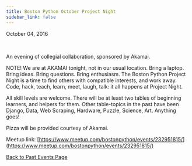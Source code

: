 ```yaml
---
title: Boston Python October Project Night
sidebar_link: false
---
```


October 04, 2016


   

An evening of collegial collaboration, sponsored by Akamai.

NOTE! We are at AKAMAI tonight, not in our usual location. Bring a laptop. Bring ideas. Bring questions. Bring enthusiasm. The Boston Python Project Night is a time to find others with compatible interests, and work away. Code, hack, teach, learn, meet, laugh, talk: it all happens at Project Night.

All skill levels are welcome. There will be at least two tables of beginning learners, and helpers for them. Other table-topics in the past have been Django, Data, Web Scraping, Hardware, Puzzle, Science, Art. Anything goes!

Pizza will be provided courtesy of Akamai.


Meetup link: [https://www.meetup.com/bostonpython/events/232951815/](https://www.meetup.com/bostonpython/events/232951815/)

[Back to Past Events Page](index.md)